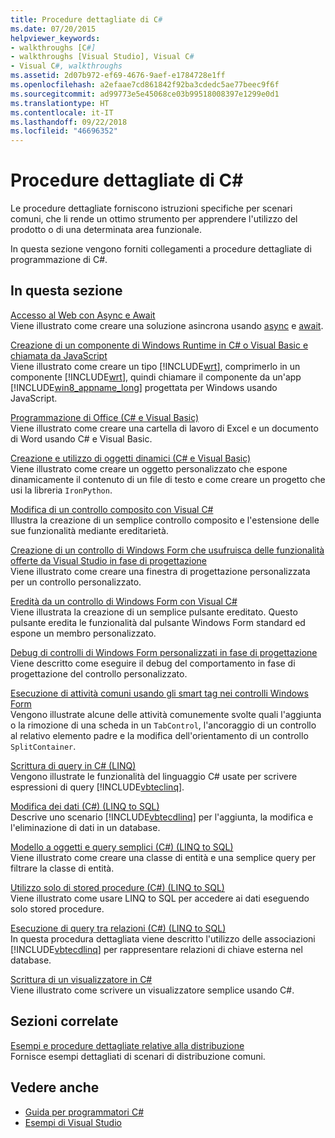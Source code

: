 ```yaml
---
title: Procedure dettagliate di C#
ms.date: 07/20/2015
helpviewer_keywords:
- walkthroughs [C#]
- walkthroughs [Visual Studio], Visual C#
- Visual C#, walkthroughs
ms.assetid: 2d07b972-ef69-4676-9aef-e1784728e1ff
ms.openlocfilehash: a2efaae7cd861842f92ba3cdedc5ae77beec9f6f
ms.sourcegitcommit: ad99773e5e45068ce03b99518008397e1299e0d1
ms.translationtype: HT
ms.contentlocale: it-IT
ms.lasthandoff: 09/22/2018
ms.locfileid: "46696352"
---
```

# <a name="c-walkthroughs"></a>Procedure dettagliate di C#
Le procedure dettagliate forniscono istruzioni specifiche per scenari comuni, che li rende un ottimo strumento per apprendere l'utilizzo del prodotto o di una determinata area funzionale.  
  
 In questa sezione vengono forniti collegamenti a procedure dettagliate di programmazione di C#.  
  
## <a name="in-this-section"></a>In questa sezione  

 [Accesso al Web con Async e Await](./programming-guide/concepts/async/walkthrough-accessing-the-web-by-using-async-and-await.md)  
 Viene illustrato come creare una soluzione asincrona usando [async](../csharp/language-reference/keywords/async.md) e [await](../csharp/language-reference/keywords/await.md).  
  
 [Creazione di un componente di Windows Runtime in C# o Visual Basic e chiamata da JavaScript](https://msdn.microsoft.com/library/windows/apps/hh779077.aspx)  
 Viene illustrato come creare un tipo [!INCLUDE[wrt](~/includes/wrt-md.md)], comprimerlo in un componente [!INCLUDE[wrt](~/includes/wrt-md.md)], quindi chiamare il componente da un'app [!INCLUDE[win8_appname_long](~/includes/win8-appname-long-md.md)] progettata per Windows usando JavaScript.  
  
 [Programmazione di Office (C# e Visual Basic)](../csharp/programming-guide/interop/walkthrough-office-programming.md)  
 Viene illustrato come creare una cartella di lavoro di Excel e un documento di Word usando C# e Visual Basic.  
  
 [Creazione e utilizzo di oggetti dinamici (C# e Visual Basic)](../csharp/programming-guide/types/walkthrough-creating-and-using-dynamic-objects.md)  
 Viene illustrato come creare un oggetto personalizzato che espone dinamicamente il contenuto di un file di testo e come creare un progetto che usi la libreria `IronPython`.  
   
 [Modifica di un controllo composito con Visual C#](../../docs/framework/winforms/controls/walkthrough-authoring-a-composite-control-with-visual-csharp.md)  
 Illustra la creazione di un semplice controllo composito e l'estensione delle sue funzionalità mediante ereditarietà.  
  
 [Creazione di un controllo di Windows Form che usufruisca delle funzionalità offerte da Visual Studio in fase di progettazione](../../docs/framework/winforms/controls/creating-a-wf-control-design-time-features.md)  
 Viene illustrato come creare una finestra di progettazione personalizzata per un controllo personalizzato.  
  
 [Eredità da un controllo di Windows Form con Visual C#](../../docs/framework/winforms/controls/walkthrough-inheriting-from-a-windows-forms-control-with-visual-csharp.md)  
 Viene illustrata la creazione di un semplice pulsante ereditato. Questo pulsante eredita le funzionalità dal pulsante Windows Form standard ed espone un membro personalizzato.  
  
 [Debug di controlli di Windows Form personalizzati in fase di progettazione](../../docs/framework/winforms/controls/walkthrough-debugging-custom-windows-forms-controls-at-design-time.md)  
 Viene descritto come eseguire il debug del comportamento in fase di progettazione del controllo personalizzato.

 [Esecuzione di attività comuni usando gli smart tag nei controlli Windows Form](../../docs/framework/winforms/controls/performing-common-tasks-using-smart-tags-on-wf-controls.md)  
 Vengono illustrate alcune delle attività comunemente svolte quali l'aggiunta o la rimozione di una scheda in un `TabControl`, l'ancoraggio di un controllo al relativo elemento padre e la modifica dell'orientamento di un controllo `SplitContainer`.  
  
 [Scrittura di query in C# (LINQ)](../csharp/programming-guide/concepts/linq/walkthrough-writing-queries-linq.md)  
 Vengono illustrate le funzionalità del linguaggio C# usate per scrivere espressioni di query [!INCLUDE[vbteclinq](~/includes/vbteclinq-md.md)].  
  
 [Modifica dei dati (C#) (LINQ to SQL)](../framework/data/adonet/sql/linq/walkthrough-manipulating-data-csharp.md)  
 Descrive uno scenario [!INCLUDE[vbtecdlinq](~/includes/vbtecdlinq-md.md)] per l'aggiunta, la modifica e l'eliminazione di dati in un database.  
  
 [Modello a oggetti e query semplici (C#) (LINQ to SQL)](../framework/data/adonet/sql/linq/walkthrough-simple-object-model-and-query-csharp.md)  
 Viene illustrato come creare una classe di entità e una semplice query per filtrare la classe di entità.  
  
 [Utilizzo solo di stored procedure (C#) (LINQ to SQL)](../framework/data/adonet/sql/linq/walkthrough-using-only-stored-procedures-csharp.md)  
 Viene illustrato come usare LINQ to SQL per accedere ai dati eseguendo solo stored procedure.  
  
 [Esecuzione di query tra relazioni (C#) (LINQ to SQL)](../framework/data/adonet/sql/linq/walkthrough-querying-across-relationships-csharp.md)  
 In questa procedura dettagliata viene descritto l'utilizzo delle associazioni [!INCLUDE[vbtecdlinq](~/includes/vbtecdlinq-md.md)] per rappresentare relazioni di chiave esterna nel database.  

 [Scrittura di un visualizzatore in C#](/visualstudio/debugger/walkthrough-writing-a-visualizer-in-csharp)  
 Viene illustrato come scrivere un visualizzatore semplice usando C#.  
  
## <a name="related-sections"></a>Sezioni correlate  
 [Esempi e procedure dettagliate relative alla distribuzione](/visualstudio/deployment/clickonce-deployment-samples-and-walkthroughs)  
 Fornisce esempi dettagliati di scenari di distribuzione comuni.  
  
## <a name="see-also"></a>Vedere anche

- [Guida per programmatori C#](../csharp/programming-guide/index.md)  
- [Esempi di Visual Studio](/visualstudio/ide/visual-studio-samples)

